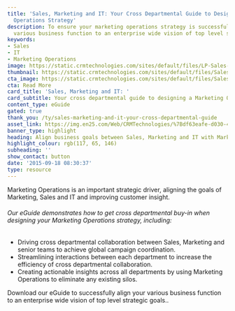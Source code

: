 ```yaml
---
title: 'Sales, Marketing and IT: Your Cross Departmental Guide to Designing a Marketing
  Operations Strategy'
description: To ensure your marketing operations strategy is successful, align your
  various business function to an enterprise wide vision of top level strategic goals.
keywords:
- Sales
- IT
- Marketing Operations
image: https://static.crmtechnologies.com/sites/default/files/LP-Sales-IT-Marketing.jpg
thumbnail: https://static.crmtechnologies.com/sites/default/files/Sales%2C-Marketing-and-IT.png
cta_image: https://static.crmtechnologies.com/sites/default/files/Sales_-Marketing-and-IT-Your-cross-departmental-guide_V3.png
cta: Read More
card_title: 'Sales, Marketing and IT: '
card_subtitle: Your cross departmental guide to designing a Marketing Operations strategy
content_type: eGuide
gated: true
thank_you: /ty/sales-marketing-and-it-your-cross-departmental-guide
asset_link: https://img.en25.com/Web/CRMTechnologies/%7Bdf63eafe-d030-4913-ac6b-d8ebc3d4be1f%7D_Sales__Marketing_and_IT_-_Your_cross_departmental_guide_V3.pdf
banner_type: highlight
heading: Align business goals between Sales, Marketing and IT with Marketing Ops.
highlight_colour: rgb(117, 65, 146)
subheading: ''
show_contact: button
date: '2015-09-18 08:30:37'
type: resource
---
```

Marketing Operations is an important strategic driver, aligning the goals of Marketing, Sales and IT and improving customer insight.

###### Our eGuide demonstrates how to get cross departmental buy-in when designing your Marketing Operations strategy, including:

* Driving cross departmental collaboration between Sales, Marketing and senior teams to achieve global campaign coordination.
* Streamlining interactions between each department to increase the efficiency of cross departmental collaboration.
* Creating actionable insights across all departments by using Marketing Operations to eliminate any existing silos.

Download our eGuide to successfully align your various business function to an enterprise wide vision of top level strategic goals..
